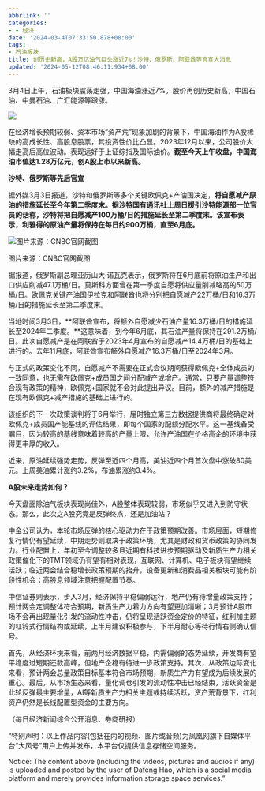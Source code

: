 ```yaml
---
abbrlink: ''
categories:
- - 经济
date: '2024-03-4T07:33:50.878+08:00'
tags:
- 石油板块
title: 创历史新高，A股万亿油气巨头涨近7%！沙特、俄罗斯、阿联酋等官宣大消息
updated: '2024-05-12T08:46:11.934+08:00'
---
```

3月4日上午，石油板块震荡走强，中国海油涨近7%，股价再创历史新高，中国石油、中曼石油、广汇能源等跟涨。

![](https://d.ifengimg.com/w828_h1385_ablur_q90_webp/x0.ifengimg.com/res/2024/F034DB6EFB0466118462C3BE2A0C4381F6008EB4_size126_w828_h1385.jpg)

在经济增长预期较弱、资本市场“资产荒”现象加剧的背景下，中国海油作为A股稀缺的高成长性、高股息股票，其投资性价比凸显。2023年12月以来，公司股价大幅走高后高位波动。表现远好于上证综指及国际油价。**截至今天上午收盘，中国海油市值达1.28万亿元，创A股上市以来新高。**

**沙特、俄罗斯等先后官宣**

据外媒3月3日报道，沙特和俄罗斯等多个关键欧佩克+产油国决定，**将自愿减产原油的措施延长至今年第二季度末。据沙特国有通讯社上周日援引沙特能源部一位官员的话称，沙特将把自愿减产100万桶/日的措施延长至第二季度末。该宣布表示，利雅得的原油产量将保持在每日约900万桶，直至6月底。**

![图片来源：CNBC官网截图](https://d.ifengimg.com/w1125_q90_webp/x0.ifengimg.com/res/2024/16BCC1125EF777B89726FC0D1875FDCBFC1E5B5E_size266_w1830_h911.jpg)

图片来源：CNBC官网截图

据报道，俄罗斯副总理亚历山大·诺瓦克表示，俄罗斯将在6月底前将原油生产和出口供应削减47.1万桶/日。莫斯科方面曾在第一季度自愿将供应量削减略高的50万桶/日。欧佩克关键产油国伊拉克和阿联酋也将分别把自愿减产22万桶/日和16.3万桶/日的措施延长至第二季度末。

当地时间3月3日，**阿联酋宣布，将额外自愿减少石油产量16.3万桶/日的措施延长至2024年二季度。**这意味着，到今年6月底，其石油产量将保持在291.2万桶/日。此次自愿减产是在阿联酋于2023年4月宣布的自愿减产14.4万桶/日的基础上进行的。去年11月底，阿联酋宣布额外自愿减产16.3万桶/日至2024年3月。

与正式的政策变化不同，自愿减产不需要在正式会议期间获得欧佩克+全体成员的一致同意，也无需在欧佩克+成员国之间分配减产或增产。通常，只要产量调整符合现有政策的精神，欧佩克+国家就不会对此提出异议。目前，额外的减产措施是在现有欧佩克+减产措施的基础上进行的。

该组织的下一次政策谈判将于6月举行，届时独立第三方数据提供商将最终确定对欧佩克+成员国产能基线的评估结果，即每个国家的配额分配水平。这一基线备受瞩目，因为较高的基线意味着较高的产量上限，允许产油国在价格高企的环境中获得更丰厚的收入。

近来，原油延续强势走势，反弹至近四个月高，美油近四个月首次盘中涨破80美元。上周美油累计涨约3.2%，布油累涨约3.4%。

**A股未来走势如何？**

今天盘面除油气板块表现尚佳外，A股整体表现较弱，市场似乎又进入到防守状态。那么，此次之A股究竟是反弹终点，还是加油站？

中金公司认为，本轮市场反弹的核心驱动力在于政策预期改善。市场层面，短期修复行情仍有望延续，中期走势则取决于政策环境，尤其是财政和货币政策的协同发力。行业配置上，年初至今调整较多且近期有科技进步预期驱动及新质生产力相关政策催化下的TMT领域仍有望有相对表现，互联网、计算机、电子板块有望继续活跃；临近两会结合稳增长政策预期的抬升，设备更新和消费品相关板块可能有阶段性机会；高股息领域注意把握配置节奏。

中信证券则表示，步入3月，经济保持平稳偏弱运行，地产仍有待增量政策支持；预计两会定调整体符合预期，新质生产力着力方向有望更加清晰；3月预计A股市场不会再出现量化引发的流动性冲击，仍将呈现活跃资金定价的特征，红利加主题的杠铃式行情结构或延续，上半月建议积极参与，下半月耐心等待行情右侧确认信号。

首先，从经济环境来看，前两月经济数据平稳，内需偏弱的态势延续，开发商有望平稳度过短期还款高峰，但地产企稳有待进一步政策支持。其次，从政策边际变化来看，预计两会总量政策目标基本符合市场预期，新质生产力有望成为后续发展的重心。最后，从市场生态来看，量化调仓引发的流动性冲击已经结束，活跃资金是此轮反弹最主要增量，AI等新质生产力相关主题或持续活跃，资产荒背景下，红利资产仍然是长线配置型资金的主要方向。

（每日经济新闻综合公开消息、券商研报）

“特别声明：以上作品内容(包括在内的视频、图片或音频)为凤凰网旗下自媒体平台“大风号”用户上传并发布，本平台仅提供信息存储空间服务。

Notice: The content above (including the videos, pictures and audios if any) is uploaded and posted by the user of Dafeng Hao, which is a social media platform and merely provides information storage space services.”
